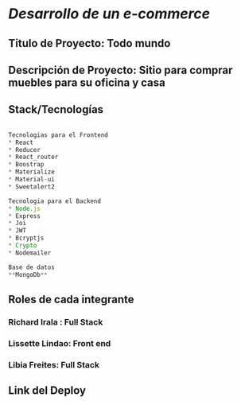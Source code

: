# _Desarrollo de un e-commerce_

## Titulo de Proyecto: Todo mundo
## Descripción de Proyecto: Sitio para comprar muebles para su oficina y casa
## Stack/Tecnologías

```Javascript

Tecnologias para el Frontend
* React
* Reducer
* React_router
* Boostrap
* Materialize
* Material-ui
* Sweetalert2

Tecnologia para el Backend
* Node.js
* Express
* Joi
* JWT
* Bcryptjs
* Crypto
* Nodemailer

Base de datos
**MongoDb**
```
## Roles de cada integrante
### Richard Irala : Full Stack
### Lissette Lindao: Front end
### Libia Freites: Full Stack

## Link del Deploy


